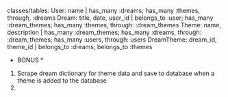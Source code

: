classes/tables:
User: name | has_many :dreams; has_many :themes, through, :dreams
Dream: title, date, user_id | belongs_to :user; has_many :dream_themes; has_many :themes, through: :dream_themes
Theme: name, description | has_many :dream_themes; has_many :dreams, through: :dream_themes; has_many :users, through: users
DreamTheme: dream_id, theme_id | belongs_to :dreams; belongs_to :themes

* BONUS *
1. Scrape dream dictionary for theme data and save to database when a theme is added to the database
2.
